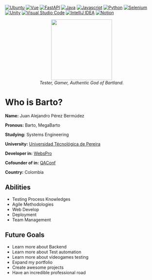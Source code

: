 
[![Ubuntu][Ubuntu]][Ubuntu-url]
[![Vue][Vue.js]][Vue-url]
[![FastAPI][FastAPI]][FastAPI-url]
[![Java][Java]][Java-url]
[![Javascript][JS]][JS-url]
[![Python][Py]][Py-url]
[![Selenium][Selenium]][Selenium-url]
[![Unity][Unity]][Unity-url]
[![Visual Studio Code][VSCode]][VSCode-url]
[![IntelliJ IDEA][IntelliJ]][IntelliJ-url]
[![Notion][Notion.so]][Notion-url]

<div align="center">
  <img width=200 src="https://i.imgur.com/kBWOFBL.png">
  <br>
  <i>Tester, Gamer, Authentic God of Bartland.</i>
</div>

# Who is Barto?

<b>Name:</b> Juan Alejandro Pérez Bermúdez

<b>Pronous:</b> Barto, MegaBarto

<b>Studying:</b> Systems Engineering

<b>University:</b> [Universidad Técnológica de Pereira](https://www.utp.edu.co)

<b>Developer in:</b> [WebsPro](https://webspro.co/)

<b>Cofounder of in:</b> [QAConf](https://qaconf.co/)

<b>Country:</b> Colombia

## Abilities

* Testing Process Knowledges
* Agile Methodologies
* Web Develop
* Deployment
* Team Management

## Future Goals
<ul>
  <li>Learn more about Backend</li>
  <li>Learn more about Test automation</li>
  <li>Learn more about videogames testing</li>
  <li>Expand my portfolio</li>
  <li>Create awesome projects</li>
  <li>Have an incredible professional road</li>
</ul>

[Ubuntu]: https://img.shields.io/badge/Ubuntu-E95420?style=for-the-badge&logo=ubuntu&logoColor=white
[Ubuntu-url]: https://ubuntu-co.com
[Vue.js]: https://img.shields.io/badge/Vue.js-35495E?style=for-the-badge&logo=vuedotjs&logoColor=4FC08D
[Vue-url]: https://vuejs.org/
[Python]: https://img.shields.io/badge/Python-3776AB?style=for-the-badge&logo=python&logoColor=white
[Python-url]: https://www.python.org
[FastAPI]: https://img.shields.io/badge/FastAPI-005571?style=for-the-badge&logo=fastapi
[FastAPI-url]: https://fastapi.tiangolo.com
[Java]: https://img.shields.io/badge/java-%23ED8B00.svg?style=for-the-badge&logo=openjdk&logoColor=white
[Java-url]: https://www.java.com/es/
[Selenium]: https://img.shields.io/badge/-selenium-%43B02A?style=for-the-badge&logo=selenium&logoColor=white
[Selenium-url]: https://www.selenium.dev
[Unity]: https://img.shields.io/badge/unity-%23000000.svg?style=for-the-badge&logo=unity&logoColor=white
[Unity-url]: https://unity.com/es
[VSCode]: https://img.shields.io/badge/Visual%20Studio%20Code-0078d7.svg?style=for-the-badge&logo=visual-studio-code&logoColor=white
[VSCode-url]: https://code.visualstudio.com
[IntelliJ]: https://img.shields.io/badge/IntelliJIDEA-000000.svg?style=for-the-badge&logo=intellij-idea&logoColor=white
[IntelliJ-url]: https://www.jetbrains.com/es-es/idea/
[Notion.so]: https://img.shields.io/badge/Notion-000000?style=for-the-badge&logo=notion&logoColor=white
[Notion-url]: https://megabarto.notion.site
[JS]: https://shields.io/badge/JavaScript-F7DF1E?logo=JavaScript&logoColor=000&style=for-the-badge
[JS-url]: https://developer.mozilla.org/en-US/docs/Web/JavaScript
[Py]: https://img.shields.io/badge/python-3670A0?style=for-the-badge&logo=python&logoColor=ffdd54
[Py-url]: https://www.python.org
[React]: https://img.shields.io/badge/python-3670A0?style=for-the-badge&logo=python&logoColor=ffdd54
[React-url]: https://www.python.org
[Django]: https://img.shields.io/badge/python-3670A0?style=for-the-badge&logo=python&logoColor=ffdd54
[Django-url]: https://www.python.org
[Py]: https://img.shields.io/badge/python-3670A0?style=for-the-badge&logo=python&logoColor=ffdd54
[Py-url]: https://www.python.org
[Py]: https://img.shields.io/badge/python-3670A0?style=for-the-badge&logo=python&logoColor=ffdd54
[Py-url]: https://www.python.org
